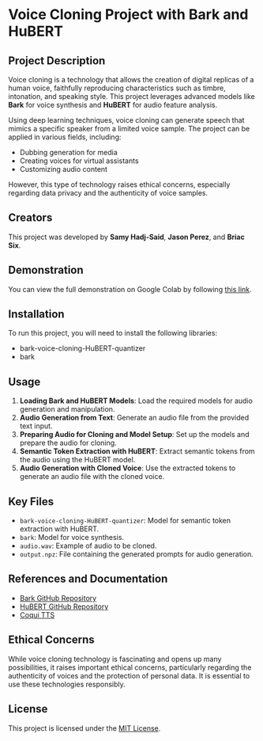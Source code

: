 # Voice Cloning Project with Bark and HuBERT

## Project Description

Voice cloning is a technology that allows the creation of digital replicas of a human voice, faithfully reproducing characteristics such as timbre, intonation, and speaking style. This project leverages advanced models like **Bark** for voice synthesis and **HuBERT** for audio feature analysis.

Using deep learning techniques, voice cloning can generate speech that mimics a specific speaker from a limited voice sample. The project can be applied in various fields, including:
- Dubbing generation for media
- Creating voices for virtual assistants
- Customizing audio content

However, this type of technology raises ethical concerns, especially regarding data privacy and the authenticity of voice samples.

## Creators

This project was developed by **Samy Hadj-Said**, **Jason Perez**, and **Briac Six**.

## Demonstration

You can view the full demonstration on Google Colab by following [this link](https://colab.research.google.com/drive/1kRR49HINV5_EeorFLMiMd9AeQm--gfmX?usp=sharing).

## Installation

To run this project, you will need to install the following libraries:
- bark-voice-cloning-HuBERT-quantizer
- bark

## Usage

1. **Loading Bark and HuBERT Models**: Load the required models for audio generation and manipulation.
2. **Audio Generation from Text**: Generate an audio file from the provided text input.
3. **Preparing Audio for Cloning and Model Setup**: Set up the models and prepare the audio for cloning.
4. **Semantic Token Extraction with HuBERT**: Extract semantic tokens from the audio using the HuBERT model.
5. **Audio Generation with Cloned Voice**: Use the extracted tokens to generate an audio file with the cloned voice.

## Key Files

- `bark-voice-cloning-HuBERT-quantizer`: Model for semantic token extraction with HuBERT.
- `bark`: Model for voice synthesis.
- `audio.wav`: Example of audio to be cloned.
- `output.npz`: File containing the generated prompts for audio generation.

## References and Documentation

- [Bark GitHub Repository](https://github.com/serp-ai/bark-with-voice-clone)
- [HuBERT GitHub Repository](https://github.com/gitmylo/bark-voice-cloning-HuBERT-quantizer)
- [Coqui TTS](https://github.com/coqui-ai/TTS)

## Ethical Concerns

While voice cloning technology is fascinating and opens up many possibilities, it raises important ethical concerns, particularly regarding the authenticity of voices and the protection of personal data. It is essential to use these technologies responsibly.

## License

This project is licensed under the [MIT License](https://opensource.org/licenses/MIT).
